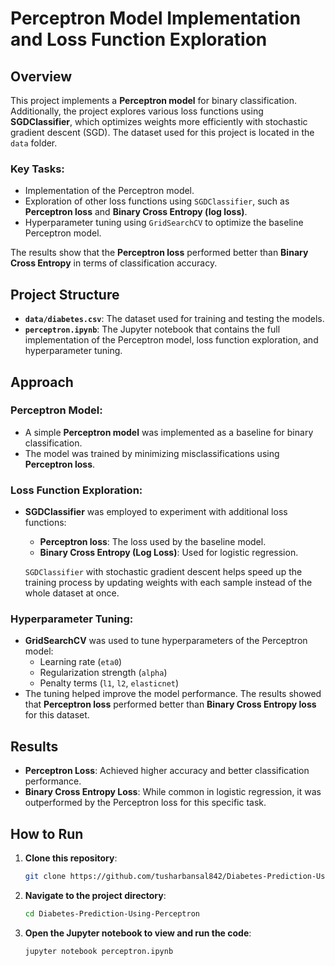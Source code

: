 # Perceptron Model Implementation and Loss Function Exploration

## Overview

This project implements a **Perceptron model** for binary classification. Additionally, the project explores various loss functions using **SGDClassifier**, which optimizes weights more efficiently with stochastic gradient descent (SGD). The dataset used for this project is located in the `data` folder.

### Key Tasks:

- Implementation of the Perceptron model.
- Exploration of other loss functions using `SGDClassifier`, such as **Perceptron loss** and **Binary Cross Entropy (log loss)**.
- Hyperparameter tuning using `GridSearchCV` to optimize the baseline Perceptron model.

The results show that the **Perceptron loss** performed better than **Binary Cross Entropy** in terms of classification accuracy.

## Project Structure

- **`data/diabetes.csv`**: The dataset used for training and testing the models.
- **`perceptron.ipynb`**: The Jupyter notebook that contains the full implementation of the Perceptron model, loss function exploration, and hyperparameter tuning.

## Approach

### Perceptron Model:

- A simple **Perceptron model** was implemented as a baseline for binary classification.
- The model was trained by minimizing misclassifications using **Perceptron loss**.

### Loss Function Exploration:

- **SGDClassifier** was employed to experiment with additional loss functions:

  - **Perceptron loss**: The loss used by the baseline model.
  - **Binary Cross Entropy (Log Loss)**: Used for logistic regression.

  `SGDClassifier` with stochastic gradient descent helps speed up the training process by updating weights with each sample instead of the whole dataset at once.

### Hyperparameter Tuning:

- **GridSearchCV** was used to tune hyperparameters of the Perceptron model:
  - Learning rate (`eta0`)
  - Regularization strength (`alpha`)
  - Penalty terms (`l1`, `l2`, `elasticnet`)
- The tuning helped improve the model performance. The results showed that **Perceptron loss** performed better than **Binary Cross Entropy loss** for this dataset.

## Results

- **Perceptron Loss**: Achieved higher accuracy and better classification performance.
- **Binary Cross Entropy Loss**: While common in logistic regression, it was outperformed by the Perceptron loss for this specific task.

## How to Run

1. **Clone this repository**:

   ```bash
   git clone https://github.com/tusharbansal842/Diabetes-Prediction-Using-Perceptron.git
   ```

2. **Navigate to the project directory**:

   ```bash
   cd Diabetes-Prediction-Using-Perceptron
   ```

3. **Open the Jupyter notebook to view and run the code**:

   ```bash
   jupyter notebook perceptron.ipynb
   ```
